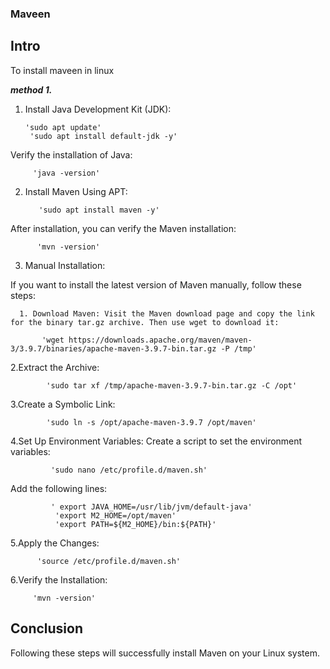 ### Maveen

## Intro

To install maveen in linux

***method 1.***

1. Install Java Development Kit (JDK):
 
       'sudo apt update'
        'sudo apt install default-jdk -y'

Verify the installation of Java:

         'java -version'

2. Install Maven Using APT:

          'sudo apt install maven -y'

After installation, you can verify the Maven installation:

          'mvn -version'

3. Manual Installation:

  If you want to install the latest version of Maven manually, follow these steps:

      1. Download Maven: Visit the Maven download page and copy the link for the binary tar.gz archive. Then use wget to download it:

           'wget https://downloads.apache.org/maven/maven-3/3.9.7/binaries/apache-maven-3.9.7-bin.tar.gz -P /tmp'

   2.Extract the Archive:

            'sudo tar xf /tmp/apache-maven-3.9.7-bin.tar.gz -C /opt'

   
 3.Create a Symbolic Link:

            'sudo ln -s /opt/apache-maven-3.9.7 /opt/maven'

 4.Set Up Environment Variables: Create a script to set the environment variables:

             'sudo nano /etc/profile.d/maven.sh'

 Add the following lines:

             ' export JAVA_HOME=/usr/lib/jvm/default-java'
              'export M2_HOME=/opt/maven'
              'export PATH=${M2_HOME}/bin:${PATH}'
                  
5.Apply the Changes:

          'source /etc/profile.d/maven.sh'

6.Verify the Installation:

         'mvn -version'


## Conclusion
Following these steps will successfully install Maven on your Linux system.